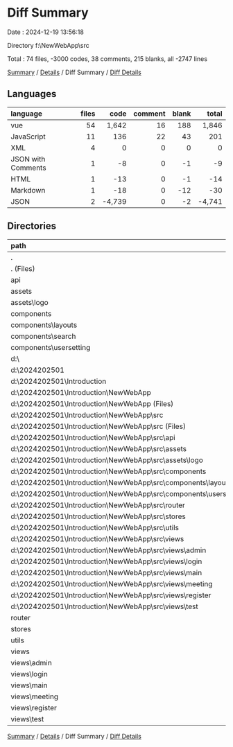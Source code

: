 # Diff Summary

Date : 2024-12-19 13:56:18

Directory f:\\NewWebApp\\src

Total : 74 files,  -3000 codes, 38 comments, 215 blanks, all -2747 lines

[Summary](results.md) / [Details](details.md) / Diff Summary / [Diff Details](diff-details.md)

## Languages
| language | files | code | comment | blank | total |
| :--- | ---: | ---: | ---: | ---: | ---: |
| vue | 54 | 1,642 | 16 | 188 | 1,846 |
| JavaScript | 11 | 136 | 22 | 43 | 201 |
| XML | 4 | 0 | 0 | 0 | 0 |
| JSON with Comments | 1 | -8 | 0 | -1 | -9 |
| HTML | 1 | -13 | 0 | -1 | -14 |
| Markdown | 1 | -18 | 0 | -12 | -30 |
| JSON | 2 | -4,739 | 0 | -2 | -4,741 |

## Directories
| path | files | code | comment | blank | total |
| :--- | ---: | ---: | ---: | ---: | ---: |
| . | 35 | 4,596 | 107 | 605 | 5,308 |
| . (Files) | 2 | 30 | 0 | 13 | 43 |
| api | 1 | 213 | 47 | 70 | 330 |
| assets | 2 | 2 | 0 | 0 | 2 |
| assets\\logo | 2 | 2 | 0 | 0 | 2 |
| components | 9 | 1,160 | 19 | 145 | 1,324 |
| components\\layouts | 7 | 833 | 16 | 96 | 945 |
| components\\search | 1 | 289 | 3 | 42 | 334 |
| components\\usersetting | 1 | 38 | 0 | 7 | 45 |
| d:\\ | 39 | -7,596 | -69 | -390 | -8,055 |
| d:\\2024202501 | 39 | -7,596 | -69 | -390 | -8,055 |
| d:\\2024202501\\Introduction | 39 | -7,596 | -69 | -390 | -8,055 |
| d:\\2024202501\\Introduction\\NewWebApp | 39 | -7,596 | -69 | -390 | -8,055 |
| d:\\2024202501\\Introduction\\NewWebApp (Files) | 6 | -4,793 | -1 | -19 | -4,813 |
| d:\\2024202501\\Introduction\\NewWebApp\\src | 33 | -2,803 | -68 | -371 | -3,242 |
| d:\\2024202501\\Introduction\\NewWebApp\\src (Files) | 2 | -30 | 0 | -13 | -43 |
| d:\\2024202501\\Introduction\\NewWebApp\\src\\api | 1 | -82 | -24 | -26 | -132 |
| d:\\2024202501\\Introduction\\NewWebApp\\src\\assets | 2 | -2 | 0 | 0 | -2 |
| d:\\2024202501\\Introduction\\NewWebApp\\src\\assets\\logo | 2 | -2 | 0 | 0 | -2 |
| d:\\2024202501\\Introduction\\NewWebApp\\src\\components | 8 | -736 | -6 | -93 | -835 |
| d:\\2024202501\\Introduction\\NewWebApp\\src\\components\\layouts | 7 | -698 | -6 | -86 | -790 |
| d:\\2024202501\\Introduction\\NewWebApp\\src\\components\\usersetting | 1 | -38 | 0 | -7 | -45 |
| d:\\2024202501\\Introduction\\NewWebApp\\src\\router | 1 | -111 | 0 | -3 | -114 |
| d:\\2024202501\\Introduction\\NewWebApp\\src\\stores | 1 | -11 | -22 | -9 | -42 |
| d:\\2024202501\\Introduction\\NewWebApp\\src\\utils | 1 | -31 | -1 | -6 | -38 |
| d:\\2024202501\\Introduction\\NewWebApp\\src\\views | 17 | -1,800 | -15 | -221 | -2,036 |
| d:\\2024202501\\Introduction\\NewWebApp\\src\\views\\admin | 1 | -135 | 0 | -21 | -156 |
| d:\\2024202501\\Introduction\\NewWebApp\\src\\views\\login | 2 | -281 | -8 | -39 | -328 |
| d:\\2024202501\\Introduction\\NewWebApp\\src\\views\\main | 9 | -1,105 | -7 | -128 | -1,240 |
| d:\\2024202501\\Introduction\\NewWebApp\\src\\views\\meeting | 1 | -31 | 0 | -5 | -36 |
| d:\\2024202501\\Introduction\\NewWebApp\\src\\views\\register | 1 | -130 | 0 | -17 | -147 |
| d:\\2024202501\\Introduction\\NewWebApp\\src\\views\\test | 3 | -118 | 0 | -11 | -129 |
| router | 1 | 131 | 0 | 3 | 134 |
| stores | 1 | 11 | 22 | 9 | 42 |
| utils | 1 | 31 | 1 | 8 | 40 |
| views | 18 | 3,018 | 18 | 357 | 3,393 |
| views\\admin | 1 | 172 | 0 | 21 | 193 |
| views\\login | 2 | 316 | 8 | 41 | 365 |
| views\\main | 10 | 1,878 | 10 | 227 | 2,115 |
| views\\meeting | 1 | 364 | 0 | 30 | 394 |
| views\\register | 1 | 130 | 0 | 17 | 147 |
| views\\test | 3 | 158 | 0 | 21 | 179 |

[Summary](results.md) / [Details](details.md) / Diff Summary / [Diff Details](diff-details.md)